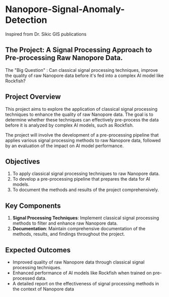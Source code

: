 # Nanopore-Signal-Anomaly-Detection
Inspired from Dr. Sikic GIS publications

## The Project: A Signal Processing Approach to Pre-processing Raw Nanopore Data.
The "Big Question" : Can classical signal processing techniques, improve the quality of raw Nanopore data before it's fed into a complex AI model like Rockfish?

## Project Overview
This project aims to explore the application of classical signal processing techniques to enhance the quality of raw Nanopore data. The goal is to determine whether these techniques can effectively pre-process the data before it is analyzed by complex AI models, such as Rockfish.

The project will involve the development of a pre-processing pipeline that applies various signal processing methods to raw Nanopore data, followed by an evaluation of the impact on AI model performance.

## Objectives
1. To apply classical signal processing techniques to raw Nanopore data.
2. To develop a pre-processing pipeline that prepares the data for AI models.
3. To document the methods and results of the project comprehensively.


## Key Components
1. **Signal Processing Techniques**: Implement classical signal processing methods to filter and enhance raw Nanopore data.
2. **Documentation**: Maintain comprehensive documentation of the methods, results, and findings throughout the project.

## Expected Outcomes
- Improved quality of raw Nanopore data through classical signal processing techniques.
- Enhanced performance of AI models like Rockfish when trained on pre-processed data.
- A detailed report on the effectiveness of signal processing methods in the context of Nanopore data